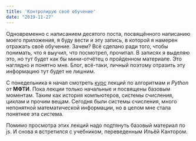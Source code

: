 ```yaml
---
title: 'Контролирую своё обучение'
date: "2019-11-27"
---
```


Одновременно с написанием десятого поста, посвящённого написанию моего приложения, я буду вести и эту запись, в которой я намерен отражать своё обучение. Зачем? Всё сделано ради того, чтобы понимать, что я выучил, что посмотрел, прочитал. В записях я выделяю это, но тут будет как бы мини-отчётец о пройденном материале. Это наглядно и понятно мне. Блог, всё-таки, личный поэтому отразить эту информацию тут будет не лишним.


С понедельника я начал смотреть [курс](https://www.youtube.com/user/tkhirianov) лекций по алгоритмам и *Python* от **МФТИ**. Пока лекции только начальные и посвящены базовым моментам. Таким как история компьютеров, системы счисления, циклам и прочим вещам. Сегодня были системы счисления, много непонятной математической информации, но в целом мне стала понятнее эта система.

Помимо просмотра этих лекций надо подтянуть базовый материал по js. И снова я встретился с учебником, переведенным Ильёй Кантором.